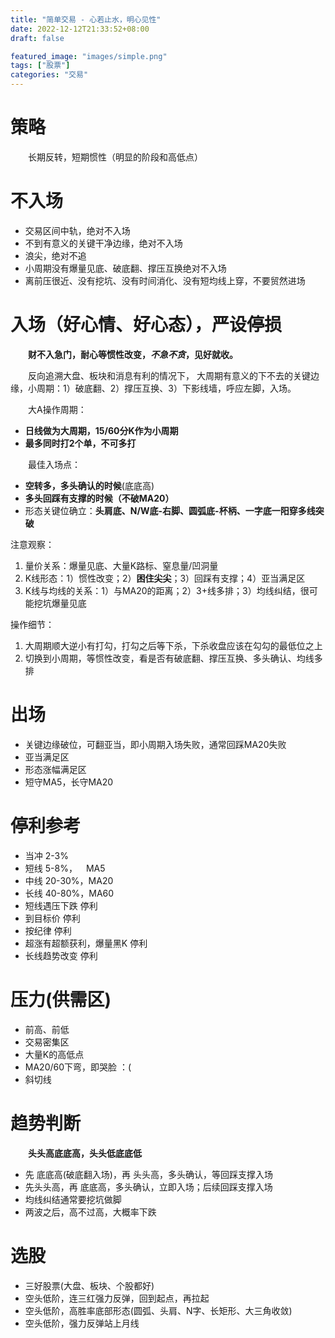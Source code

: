 ```yaml
---
title: "简单交易 - 心若止水，明心见性"
date: 2022-12-12T21:33:52+08:00
draft: false

featured_image: "images/simple.png"
tags: ["股票"]
categories: "交易"
---
```


# 策略
&emsp;&emsp;长期反转，短期惯性（明显的阶段和高低点）

# 不入场
- 交易区间中轨，绝对不入场
- 不到有意义的关键干净边缘，绝对不入场
- 浪尖，绝对不追
- 小周期没有爆量见底、破底翻、撑压互换绝对不入场
- 离前压很近、没有挖坑、没有时间消化、没有短均线上穿，不要贸然进场

# 入场（好心情、好心态），严设停损
&emsp;&emsp;**财不入急门，耐心等惯性改变，*不急不贪*，见好就收。**

&emsp;&emsp;反向追溯大盘、板块和消息有利的情况下，
大周期有意义的下不去的关键边缘，小周期：1）破底翻、2）撑压互换、3）下影线墙，呼应左脚，入场。

&emsp;&emsp;大A操作周期：
- **日线做为大周期，15/60分K作为小周期**
- **最多同时打2个单，不可多打**

&emsp;&emsp;最佳入场点：
- **空转多，多头确认的时候**(底底高)
- **多头回踩有支撑的时候（不破MA20）**
- 形态关键位确立：**头肩底、N/W底-右脚、圆弧底-杯柄、一字底一阳穿多线突破**

注意观察：
1. 量价关系：爆量见底、大量K路标、窒息量/凹洞量
2. K线形态：1）惯性改变；2）**困住尖尖**；3）回踩有支撑；4）亚当满足区
3. K线与均线的关系：1）与MA20的距离；2）3+线多排；3）均线纠结，很可能挖坑爆量见底

操作细节：
1. 大周期顺大逆小有打勾，打勾之后等下杀，下杀收盘应该在勾勾的最低位之上
2. 切换到小周期，等惯性改变，看是否有破底翻、撑压互换、多头确认、均线多排


# 出场
- 关键边缘破位，可翻亚当，即小周期入场失败，通常回踩MA20失败
- 亚当满足区
- 形态涨幅满足区
- 短守MA5，长守MA20


# 停利参考
- 当冲 2-3%
- 短线 5-8%，&ensp;&ensp;MA5
- 中线 20-30%，MA20
- 长线 40-80%，MA60
- 短线遇压下跌 停利
- 到目标价 停利
- 按纪律 停利
- 超涨有超额获利，爆量黑K 停利
- 长线趋势改变 停利

# 压力(供需区)
- 前高、前低
- 交易密集区
- 大量K的高低点
- MA20/60下弯，即哭脸 ：(
- 斜切线

# 趋势判断
&emsp;&emsp;**头头高底底高，头头低底底低**
- 先 底底高(破底翻入场)，再 头头高，多头确认，等回踩支撑入场
- 先头头高，再 底底高，多头确认，立即入场；后续回踩支撑入场
- 均线纠结通常要挖坑做脚
- 两波之后，高不过高，大概率下跌

# 选股
- 三好股票(大盘、板块、个股都好)
- 空头低阶，连三红强力反弹，回到起点，再拉起
- 空头低阶，高胜率底部形态(圆弧、头肩、N字、长矩形、大三角收敛)
- 空头低阶，强力反弹站上月线
